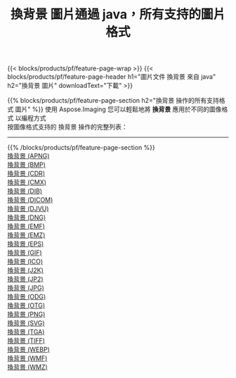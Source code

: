 ﻿---
title: 換背景 圖片通過 java，所有支持的圖片格式 
weight: 3920
url: /zh-hant/java/change-background 
lang: zh-hant
langdirlevel: 2
locales: zh-hans,ja,it,ru,de,es,fr,nl,id,lt,pl,pt,vi,tr,ko,zh-hant,ar,hi,th,sv,cs,uk,he
description: 使用 Aspose.Imaging 你可以輕鬆地通過 java 獲取 換背景 圖像
---

{{< blocks/products/pf/feature-page-wrap >}}
{{< blocks/products/pf/feature-page-header h1="圖片文件 換背景 來自 java" h2="換背景 圖片" downloadText="下載" >}}


{{% blocks/products/pf/feature-page-section  h2="換背景 操作的所有支持格式 圖片" %}}
使用 Aspose.Imaging 您可以輕鬆地將 **換背景** 應用於不同的圖像格式 以編程方式
<br/>
按圖像格式支持的 換背景 操作的完整列表：
<hr/>
{{% /blocks/products/pf/feature-page-section %}}
<div class="container-fluid productfamilypage bg-gray">
    <div class="convertypes bg-gray agp-content section">
        <div class="container">
		<div class="row other-converters">
		    <div class='col-md-2 other-converter remove-lp remove-rp'><a href="/imaging/zh-hant/java/change-background/apng" >換背景 (APNG)</a></div><div class='col-md-2 other-converter remove-lp remove-rp'><a href="/imaging/zh-hant/java/change-background/bmp" >換背景 (BMP)</a></div><div class='col-md-2 other-converter remove-lp remove-rp'><a href="/imaging/zh-hant/java/change-background/cdr" >換背景 (CDR)</a></div><div class='col-md-2 other-converter remove-lp remove-rp'><a href="/imaging/zh-hant/java/change-background/cmx" >換背景 (CMX)</a></div><div class='col-md-2 other-converter remove-lp remove-rp'><a href="/imaging/zh-hant/java/change-background/dib" >換背景 (DIB)</a></div><div class='col-md-2 other-converter remove-lp remove-rp'><a href="/imaging/zh-hant/java/change-background/dicom" >換背景 (DICOM)</a></div><div class='col-md-2 other-converter remove-lp remove-rp'><a href="/imaging/zh-hant/java/change-background/djvu" >換背景 (DJVU)</a></div><div class='col-md-2 other-converter remove-lp remove-rp'><a href="/imaging/zh-hant/java/change-background/dng" >換背景 (DNG)</a></div><div class='col-md-2 other-converter remove-lp remove-rp'><a href="/imaging/zh-hant/java/change-background/emf" >換背景 (EMF)</a></div><div class='col-md-2 other-converter remove-lp remove-rp'><a href="/imaging/zh-hant/java/change-background/emz" >換背景 (EMZ)</a></div><div class='col-md-2 other-converter remove-lp remove-rp'><a href="/imaging/zh-hant/java/change-background/eps" >換背景 (EPS)</a></div><div class='col-md-2 other-converter remove-lp remove-rp'><a href="/imaging/zh-hant/java/change-background/gif" >換背景 (GIF)</a></div><div class='col-md-2 other-converter remove-lp remove-rp'><a href="/imaging/zh-hant/java/change-background/ico" >換背景 (ICO)</a></div><div class='col-md-2 other-converter remove-lp remove-rp'><a href="/imaging/zh-hant/java/change-background/j2k" >換背景 (J2K)</a></div><div class='col-md-2 other-converter remove-lp remove-rp'><a href="/imaging/zh-hant/java/change-background/jp2" >換背景 (JP2)</a></div><div class='col-md-2 other-converter remove-lp remove-rp'><a href="/imaging/zh-hant/java/change-background/jpg" >換背景 (JPG)</a></div><div class='col-md-2 other-converter remove-lp remove-rp'><a href="/imaging/zh-hant/java/change-background/odg" >換背景 (ODG)</a></div><div class='col-md-2 other-converter remove-lp remove-rp'><a href="/imaging/zh-hant/java/change-background/otg" >換背景 (OTG)</a></div><div class='col-md-2 other-converter remove-lp remove-rp'><a href="/imaging/zh-hant/java/change-background/png" >換背景 (PNG)</a></div><div class='col-md-2 other-converter remove-lp remove-rp'><a href="/imaging/zh-hant/java/change-background/svg" >換背景 (SVG)</a></div><div class='col-md-2 other-converter remove-lp remove-rp'><a href="/imaging/zh-hant/java/change-background/tga" >換背景 (TGA)</a></div><div class='col-md-2 other-converter remove-lp remove-rp'><a href="/imaging/zh-hant/java/change-background/tiff" >換背景 (TIFF)</a></div><div class='col-md-2 other-converter remove-lp remove-rp'><a href="/imaging/zh-hant/java/change-background/webp" >換背景 (WEBP)</a></div><div class='col-md-2 other-converter remove-lp remove-rp'><a href="/imaging/zh-hant/java/change-background/wmf" >換背景 (WMF)</a></div><div class='col-md-2 other-converter remove-lp remove-rp'><a href="/imaging/zh-hant/java/change-background/wmz" >換背景 (WMZ)</a></div>
                </div>
        </div>
    </div>
</div>
<br/>
